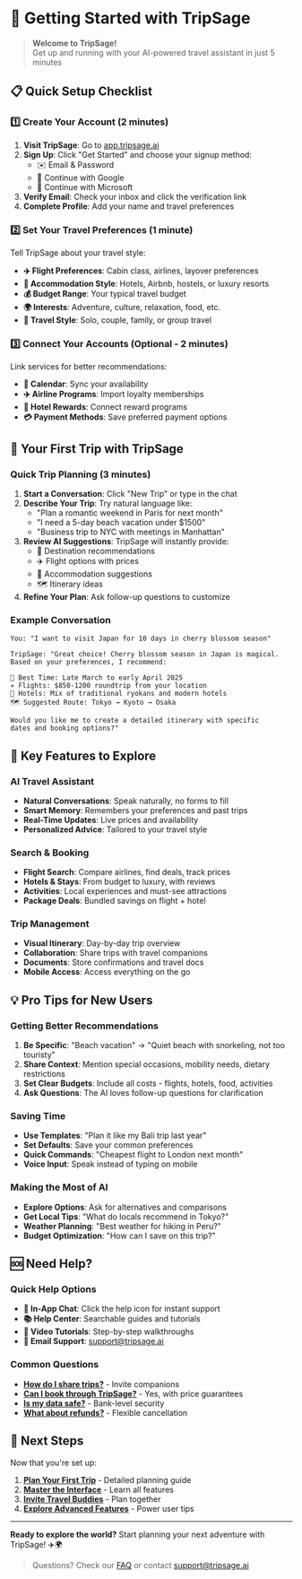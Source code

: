 # 🚀 Getting Started with TripSage

> **Welcome to TripSage!**  
> Get up and running with your AI-powered travel assistant in just 5 minutes

## 📋 Quick Setup Checklist

### 1️⃣ Create Your Account (2 minutes)

1. **Visit TripSage**: Go to [app.tripsage.ai](https://app.tripsage.ai)
2. **Sign Up**: Click "Get Started" and choose your signup method:
   - ✉️ Email & Password
   - 🔵 Continue with Google
   - 🔷 Continue with Microsoft
3. **Verify Email**: Check your inbox and click the verification link
4. **Complete Profile**: Add your name and travel preferences

### 2️⃣ Set Your Travel Preferences (1 minute)

Tell TripSage about your travel style:

- **✈️ Flight Preferences**: Cabin class, airlines, layover preferences
- **🏨 Accommodation Style**: Hotels, Airbnb, hostels, or luxury resorts
- **💰 Budget Range**: Your typical travel budget
- **🌍 Interests**: Adventure, culture, relaxation, food, etc.
- **🧳 Travel Style**: Solo, couple, family, or group travel

### 3️⃣ Connect Your Accounts (Optional - 2 minutes)

Link services for better recommendations:

- **📅 Calendar**: Sync your availability
- **✈️ Airline Programs**: Import loyalty memberships
- **🏨 Hotel Rewards**: Connect reward programs
- **💳 Payment Methods**: Save preferred payment options

## 🎯 Your First Trip with TripSage

### Quick Trip Planning (3 minutes)

1. **Start a Conversation**: Click "New Trip" or type in the chat
2. **Describe Your Trip**: Try natural language like:
   - "Plan a romantic weekend in Paris for next month"
   - "I need a 5-day beach vacation under $1500"
   - "Business trip to NYC with meetings in Manhattan"
3. **Review AI Suggestions**: TripSage will instantly provide:
   - 🎯 Destination recommendations
   - ✈️ Flight options with prices
   - 🏨 Accommodation suggestions
   - 🗺️ Itinerary ideas
4. **Refine Your Plan**: Ask follow-up questions to customize

### Example Conversation

```text
You: "I want to visit Japan for 10 days in cherry blossom season"

TripSage: "Great choice! Cherry blossom season in Japan is magical. 
Based on your preferences, I recommend:

📅 Best Time: Late March to early April 2025
✈️ Flights: $850-1200 roundtrip from your location
🏨 Hotels: Mix of traditional ryokans and modern hotels
🗺️ Suggested Route: Tokyo → Kyoto → Osaka

Would you like me to create a detailed itinerary with specific 
dates and booking options?"
```

## 🌟 Key Features to Explore

### AI Travel Assistant

- **Natural Conversations**: Speak naturally, no forms to fill
- **Smart Memory**: Remembers your preferences and past trips
- **Real-Time Updates**: Live prices and availability
- **Personalized Advice**: Tailored to your travel style

### Search & Booking

- **Flight Search**: Compare airlines, find deals, track prices
- **Hotels & Stays**: From budget to luxury, with reviews
- **Activities**: Local experiences and must-see attractions
- **Package Deals**: Bundled savings on flight + hotel

### Trip Management

- **Visual Itinerary**: Day-by-day trip overview
- **Collaboration**: Share trips with travel companions
- **Documents**: Store confirmations and travel docs
- **Mobile Access**: Access everything on the go

## 💡 Pro Tips for New Users

### Getting Better Recommendations

1. **Be Specific**: "Beach vacation" → "Quiet beach with snorkeling, not too touristy"
2. **Share Context**: Mention special occasions, mobility needs, dietary restrictions
3. **Set Clear Budgets**: Include all costs - flights, hotels, food, activities
4. **Ask Questions**: The AI loves follow-up questions for clarification

### Saving Time

- **Use Templates**: "Plan it like my Bali trip last year"
- **Set Defaults**: Save your common preferences
- **Quick Commands**: "Cheapest flight to London next month"
- **Voice Input**: Speak instead of typing on mobile

### Making the Most of AI

- **Explore Options**: Ask for alternatives and comparisons
- **Get Local Tips**: "What do locals recommend in Tokyo?"
- **Weather Planning**: "Best weather for hiking in Peru?"
- **Budget Optimization**: "How can I save on this trip?"

## 🆘 Need Help?

### Quick Help Options

- **💬 In-App Chat**: Click the help icon for instant support
- **📚 Help Center**: Searchable guides and tutorials
- **🎥 Video Tutorials**: Step-by-step walkthroughs
- **📧 Email Support**: <support@tripsage.ai>

### Common Questions

- **[How do I share trips?](collaboration.md)** - Invite companions
- **[Can I book through TripSage?](search-booking.md)** - Yes, with price guarantees
- **[Is my data safe?](privacy-security.md)** - Bank-level security
- **[What about refunds?](faq.md#refunds)** - Flexible cancellation

## 🚀 Next Steps

Now that you're set up:

1. **[Plan Your First Trip](travel-planning-guide.md)** - Detailed planning guide
2. **[Master the Interface](web-app-guide.md)** - Learn all features
3. **[Invite Travel Buddies](collaboration.md)** - Plan together
4. **[Explore Advanced Features](advanced-features.md)** - Power user tips

---

**Ready to explore the world?** Start planning your next adventure with TripSage! ✈️🌍

> Questions? Check our [FAQ](faq.md) or contact [support@tripsage.ai](mailto:support@tripsage.ai)
